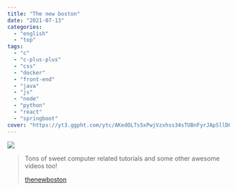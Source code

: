 ```yaml
---
title: "The new boston"
date: "2021-07-13"
categories:
  - "english"
  - "top"
tags:
  - "c"
  - "c-plus-plus"
  - "css"
  - "docker"
  - "front-end"
  - "java"
  - "js"
  - "node"
  - "python"
  - "react"
  - "springboot"
cover: "https://yt3.ggpht.com/ytc/AKedOLTs5xPwjVzxhss34sTUBnFyrJApSllD0pa3oQaOhw=s88-c-k-c0x00ffffff-no-rj"
---
```


![](https://yt3.ggpht.com/ytc/AKedOLTXM_7Bq_VZhCw-7JOSJJDiCC14D39B3ajrldMVSA=s176-c-k-c0x00ffffff-no-rj)

> Tons of sweet computer related tutorials and some other awesome videos too!
>
> [thenewboston](https://www.youtube.com/user/thenewboston)
